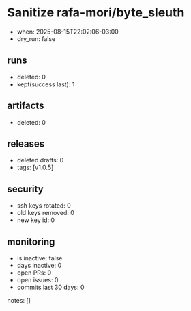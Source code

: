 # Sanitize rafa-mori/byte_sleuth
- when: 2025-08-15T22:02:06-03:00
- dry_run: false

## runs
- deleted: 0
- kept(success last): 1

## artifacts
- deleted: 0

## releases
- deleted drafts: 0
- tags: [v1.0.5]

## security
- ssh keys rotated: 0
- old keys removed: 0
- new key id: 0

## monitoring
- is inactive: false
- days inactive: 0
- open PRs: 0
- open issues: 0
- commits last 30 days: 0

notes:
[]
